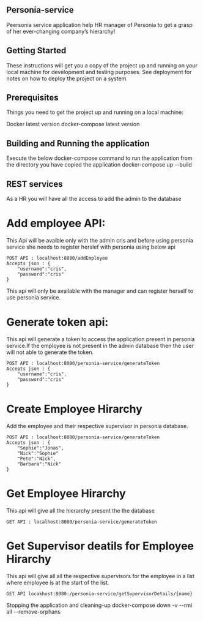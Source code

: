 ## Personia-service
Peersonia service application help HR manager of  Personia to get a grasp of her ever-changing company’s hierarchy!

## Getting Started
These instructions will get you a copy of the project up and running on your local machine for development and testing purposes. See deployment for notes on how to deploy the project on a system.

## Prerequisites
Things you need to get the project up and running on a local machine:

Docker latest version
docker-compose latest version

## Building and Running the application
Execute the below docker-compose command to run the application from the directory you have copied the application
docker-compose up --build

## REST services

As a HR you will have all the access to add the admin to the database
# Add employee API:
This Api will be avaible only with the admin cris and before using personia service she needs to register herslef with personia using below api

    POST API : localhost:8080/addEmployee
    Accepts json : {
        "username":"cris",
        "password":"cris"
    }

This api will only be available with the manager and can register herself to use personia service.

# Generate token api:
This api will generate a token to access the application present in personia service.If the employee is not present in the admin database then the user will not able to generate the token.

    POST API : localhost:8080/personia-service/generateToken
    Accepts json : {
        "username":"cris",
        "password":"cris"
    }

# Create Employee Hirarchy
Add the employee and their respective supervisor in personia database.

    POST API : localhost:8080/personia-service/generateToken
    Accepts json : {
        "Sophie":"Jonas",
        "Nick":"Sophie"
        "Pete":"Nick",
        "Barbara":"Nick"
    }


# Get Employee Hirarchy
This api will give all the hierarchy present the the database

    GET API : localhost:8080/personia-service/generateToken


# Get Supervisor deatils for Employee Hirarchy
This api will give all all the respective supervisors for the employee in a list where employee is at the start of the list.

    GET API locakhost:8080:/personia-service/getSupervisorDetails/{name}


Stopping the application and cleaning-up
docker-compose down -v --rmi all --remove-orphans